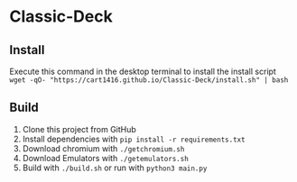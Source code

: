 # Classic-Deck
## Install
Execute this command in the desktop terminal to install the install script
```wget -qO- "https://cart1416.github.io/Classic-Deck/install.sh" | bash```
## Build
1. Clone this project from GitHub
2. Install dependencies with ```pip install -r requirements.txt```
3. Download chromium with ```./getchromium.sh```
4. Download Emulators with ```./getemulators.sh```
5. Build with ```./build.sh``` or run with ```python3 main.py```
